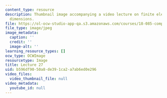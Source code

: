 ```yaml
---
content_type: resource
description: Thumbnail image accompanying a video lecture on finite elements in two
  dimensions.
file: https://ol-ocw-studio-app-qa.s3.amazonaws.com/courses/18-085-computational-science-and-engineering-i-fall-2008/b596df9050a8de391ca2a7ab6ed0e296_27.jpg
file_type: image/jpeg
image_metadata:
  caption: ''
  credit: ''
  image-alt: ''
learning_resource_types: []
ocw_type: OCWImage
resourcetype: Image
title: Lecture 27
uid: b596df90-50a8-de39-1ca2-a7ab6ed0e296
video_files:
  video_thumbnail_file: null
video_metadata:
  youtube_id: null
---
```


